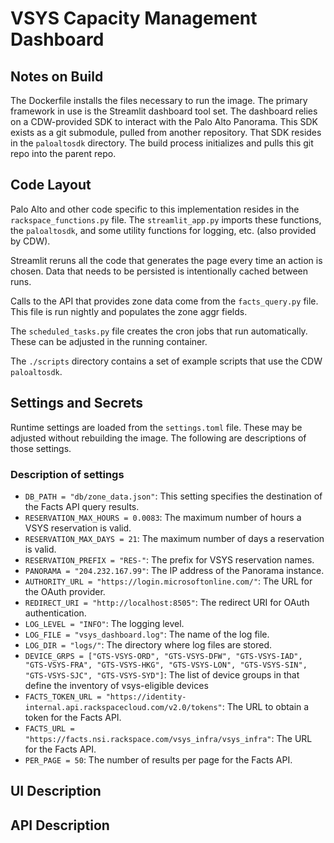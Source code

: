 # VSYS Capacity Management Dashboard

## Notes on Build

The Dockerfile installs the files necessary to run the image. The primary framework in use is the Streamlit dashboard tool set. The dashboard relies on a CDW-provided SDK to interact with the Palo Alto Panorama. This SDK exists as a git submodule, pulled from another repository. That SDK resides in the `paloaltosdk` directory. The build process initializes and pulls this git repo into the parent repo.

## Code Layout

Palo Alto and other code specific to this implementation resides in the `rackspace_functions.py` file. The `streamlit_app.py` imports these functions, the `paloaltosdk`, and some utility functions for logging, etc. (also provided by CDW).

Streamlit reruns all the code that generates the page every time an action is chosen. Data that needs to be persisted is intentionally cached between runs.

Calls to the API that provides zone data come from the `facts_query.py` file. This file is run nightly and populates the zone aggr fields.

The `scheduled_tasks.py` file creates the cron jobs that run automatically. These can be adjusted in the running container.

The `./scripts` directory contains a set of example scripts that use the CDW `paloaltosdk`.

## Settings and Secrets

Runtime settings are loaded from the `settings.toml` file. These may be adjusted without rebuilding the image. The following are descriptions of those settings.

### Description of settings

- `DB_PATH = "db/zone_data.json"`: This setting specifies the destination of the Facts API query results.
- `RESERVATION_MAX_HOURS = 0.0083`: The maximum number of hours a VSYS reservation is valid.
- `RESERVATION_MAX_DAYS = 21`: The maximum number of days a reservation is valid.
- `RESERVATION_PREFIX = "RES-"`: The prefix for VSYS reservation names.
- `PANORAMA = "204.232.167.99"`: The IP address of the Panorama instance.
- `AUTHORITY_URL = "https://login.microsoftonline.com/"`: The URL for the OAuth provider.
- `REDIRECT_URI = "http://localhost:8505"`: The redirect URI for OAuth authentication.
- `LOG_LEVEL = "INFO"`: The logging level.
- `LOG_FILE = "vsys_dashboard.log"`: The name of the log file.
- `LOG_DIR = "logs/"`: The directory where log files are stored.
- `DEVICE_GRPS = ["GTS-VSYS-ORD", "GTS-VSYS-DFW", "GTS-VSYS-IAD", "GTS-VSYS-FRA", "GTS-VSYS-HKG", "GTS-VSYS-LON", "GTS-VSYS-SIN", "GTS-VSYS-SJC", "GTS-VSYS-SYD"]`: The list of device groups in that define the inventory of vsys-eligible devices
- `FACTS_TOKEN_URL = "https://identity-internal.api.rackspacecloud.com/v2.0/tokens"`: The URL to obtain a token for the Facts API.
- `FACTS_URL = "https://facts.nsi.rackspace.com/vsys_infra/vsys_infra"`: The URL for the Facts API.
- `PER_PAGE = 50`: The number of results per page for the Facts API.


## UI Description
## API Description
